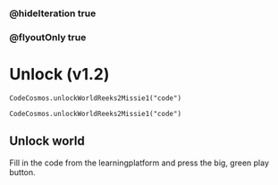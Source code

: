 ### @hideIteration true
### @flyoutOnly true
# Unlock (v1.2)
```blocks
CodeCosmos.unlockWorldReeks2Missie1("code")
```

```template
CodeCosmos.unlockWorldReeks2Missie1("code")
```

## Unlock world
Fill in the code from the learningplatform and press the big, green play button.